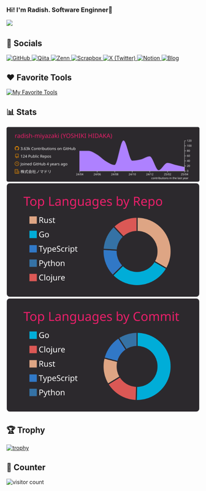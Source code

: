 ### Hi! I'm Radish. Software Enginner👋

<img src="https://user-images.githubusercontent.com/74038190/212284145-bf2c01a8-c448-4f1a-b911-996024c84606.gif" width="400">

## 💬 Socials
<a href="https://github.com/radish-miyazaki" target="_blank">
  <img alt="GitHub" src="https://img.shields.io/badge/GitHub-000.svg?&style=for-the-badge&logo=Github&logoColor=white" />
</a>
<a href="https://qiita.com/miyazaki_radish" target="_blank">
  <img alt="Qiita" src="https://img.shields.io/badge/qiita-55C500.svg?&style=for-the-badge&logo=qiita&logoColor=white" />
</a>
<a href="https://zenn.dev/yoshiki_hidaka" target="_blank">
  <img alt="Zenn" src="https://img.shields.io/badge/zenn-FFF.svg?&style=for-the-badge&logo=zenn" />
</a>
<a href="https://scrapbox.io/entropy/" target="_blank">
  <img alt="Scrapbox" src="https://img.shields.io/badge/Scrapbox-FFF.svg?style=for-the-badge&logo=scrapbox" />
</a>
<a href="https://x.com/ruby_engineer" target="_blank">
  <img alt="X (Twitter)" src="https://img.shields.io/badge/X(Twitter)-000.svg?&style=for-the-badge&logo=X" />
</a>
<a href="https://detailed-glass-19c.notion.site/Learning-ba3d69693156431296036d6e102d68ac" target="_blank">
  <img alt="Notion" src="https://img.shields.io/badge/Notion-FFF.svg?style=for-the-badge&logo=notion&logoColor=black" />
</a>
<a href="https://radish-miyazaki.github.io/" target="_blank">
  <img alt="Blog" src="https://img.shields.io/badge/MY_BLOG-red.svg?&style=for-the-badge&logo=ruby" />
</a>

## ❤️ Favorite Tools
[![My Favorite Tools](https://skillicons.dev/icons?i=clojure,deno,go,ruby,rust,svelte,ts)](https://skillicons.dev)

## 📊 Stats
![](https://raw.githubusercontent.com/radish-miyazaki/radish-miyazaki/main/profile-summary-card-output/monokai/0-profile-details.svg)
![](https://raw.githubusercontent.com/radish-miyazaki/radish-miyazaki/main/profile-summary-card-output/monokai/1-repos-per-language.svg)
![](https://raw.githubusercontent.com/radish-miyazaki/radish-miyazaki/main/profile-summary-card-output/monokai/2-most-commit-language.svg)

## 🏆 Trophy
[![trophy](https://github-profile-trophy.vercel.app/?username=radish-miyazaki&rank=SECRET,SSS,SS,S,AAA,AA,A,B,C&theme=dracula)](https://github.com/ryo-ma/github-profile-trophy)

## 🧮 Counter
<img src="https://count.getloli.com/@radish-miyazaki.github?theme=booru-mjg" alt="visitor count" />

